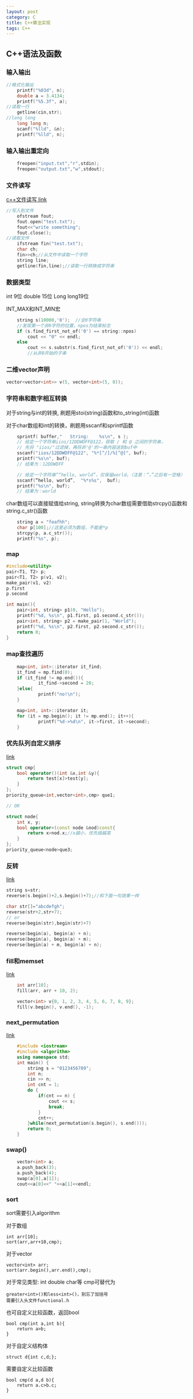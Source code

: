 ```yaml
---
layout: post
category: C
title: C++算法实现
tags: C++
---
```


## C++语法及函数
### 输入输出
```c++
//格式化输出
	printf("%03d", n);
	double a = 3.4134;
	printf("%5.3f", a);
//读取一行
    getline(cin,str);
//long long
	long long n;
	scanf("%lld", &n);
	printf("%lld", n);
```

### 输入输出重定向
```c++
    freopen("input.txt","r",stdin);
    freopen("output.txt","w",stdout);
```

### 文件读写
[c++文件读写 link](http://mafulong.top/c%E8%AF%AD%E8%A8%80/2018/01/28/C++-%E6%96%87%E4%BB%B6%E5%92%8C%E6%B5%81.html)
```c++
//写入到文件
    ofstream fout;
    fout.open("test.txt");
    fout<<"write something";
    fout.close();
//读取文件
    ifstream fin("test.txt");
    char ch;
    fin>>ch;//从文件中读取一个字符
    string line;
    getline(fin,line);//读取一行转换成字符串
```

### 数据类型
int 9位 double 15位 Long long19位

INT_MAX和INT_MIN宏

```c++
    string s(10000,'0');  //全0字符串
    //发现第一个非0字符的位置，npos为结束标志
    if (s.find_first_not_of('0') == string::npos)
        cout << "0" << endl;
    else
        cout << s.substr(s.find_first_not_of('0')) << endl;
        //从非0开始的子串
```

### 二维vector声明
```c++
vector<vector<int>> v(5, vector<int>(5, 0));
```

### 字符串和数字相互转换
对于string与int的转换, 刷题用stoi(string)函数和to_string(int)函数

对于char数组和int的转换，刷题用sscanf和sprintf函数
```c++
    sprintf( buffer,"   String:    %s\n", s );
    // 给定一个字符串iios/12DDWDFF@122，获取 / 和 @ 之间的字符串，
    // 先将 "iios/"过滤掉，再将非'@'的一串内容送到buf中
    sscanf("iios/12DDWDFF@122", "%*[^/]/%[^@]", buf);
    printf("%s\n", buf);
    // 结果为：12DDWDFF 

    // 给定一个字符串““hello, world”，仅保留world。（注意：“，”之后有一空格）
    sscanf(“hello, world”,  "%*s%s",  buf);  
    printf("%s\n", buf);
    // 结果为：world
```
char数组可以直接赋值给string, string转换为char数组需要借助strcpy()函数和string.c_str()函数
```c++
    string a = "feafhh";
	char p[100];//这里必须为数组，不能是*p
	strcpy(p, a.c_str());
	printf("%s", p);
```

### map
```c++
#include<utility>
pair<T1, T2> p;
pair<T1, T2> p(v1, v2);
make_pair(v1, v2)
p.first
p.second

int main(){
    pair<int, string> p1(0, "Hello");
    printf("%d, %s\n", p1.first, p1.second.c_str());
    pair<int, string> p2 = make_pair(1, "World");
    printf("%d, %s\n", p2.first, p2.second.c_str());
    return 0;
}

```

### map查找遍历
```c++
    map<int, int>::iterator it_find;
    it_find = mp.find(0);
    if (it_find != mp.end()){
            it_find->second = 20;
    }else{
            printf("no!\n");
    }

    map<int, int>::iterator it;
    for (it = mp.begin(); it != mp.end(); it++){
            printf("%d->%d\n", it->first, it->second);
    }
```

### 优先队列自定义排序
[link](http://mafulong.top/c%E8%AF%AD%E8%A8%80/2018/01/26/c++%E4%BC%98%E5%85%88%E9%98%9F%E5%88%97%E8%87%AA%E5%AE%9A%E4%B9%89%E6%8E%92%E5%BA%8F.html)

```c++
struct cmp{
    bool operator()(int &x,int &y){
        return test[x]>test[y];
    }
};
priority_queue<int,vector<int>,cmp> que1;

// OR

struct node{
    int x, y;
    bool operator<(const node &nod)const{
        return x>nod.x;//x越小，优先级越高
    }
};
priority_queue<node>que3;
```

### 反转
[link](http://mafulong.top/c%E8%AF%AD%E8%A8%80/2018/01/26/c++%E5%8F%8D%E8%BD%AC.html)

```c++
string s=str;
reverse(s.begin()+2,s.begin()+7);//和下面一句效果一样

char str[]="abcdefgh";
reverse(str+2,str+7);
// or
reverse(begin(str),begin(str)+7)

reverse(begin(a), begin(a) + n);
reverse(begin(a), begin(a) + m);
reverse(begin(a) + m, begin(a) + n);
```

### fill和memset
[link](http://mafulong.top/c%E8%AF%AD%E8%A8%80/2018/01/28/c++-fill%E5%92%8Cmemset.html)

```c++
    int arr[10];
    fill(arr, arr + 10, 2);

    vector<int> v{0, 1, 2, 3, 4, 5, 6, 7, 8, 9};
    fill(v.begin(), v.end(), -1);
```

### next_permutation
[link](http://mafulong.top/c%E8%AF%AD%E8%A8%80/2018/01/28/c++-next_permutation.html)

```c++
    #include <iostream>
    #include <algorithm>
    using namespace std;
    int main() {
        string s = "0123456789";
        int n;
        cin >> n;
        int cnt = 1;
        do {
            if(cnt == n) {
                cout << s;
                break;
            }
            cnt++;
        }while(next_permutation(s.begin(), s.end()));
        return 0;
    }
```

### swap()
```c++
    vector<int> a;
    a.push_back(3);
    a.push_back(4);
    swap(a[0],a[1]);
    cout<<a[0]<<" "<<a[1]<<endl;
```

### sort

sort需要引入algorithm

对于数组

    int arr[10];
    sort(arr,arr+10,cmp);

对于vector

    vector<int> arr;
    sort(arr.begin(),arr.end(),cmp);

对于常见类型: int double char等
cmp可替代为

    greater<int>()和less<int>()，别忘了加括号
    需要引入头文件functional.h

也可自定义比较函数，返回bool

    bool cmp(int a,int b){
        return a>b;
    }

对于自定义结构体 

    struct d{int c,d;};

需要自定义比较函数

    bool cmp(d a,d b){
        return a.c>b.c;
    }


